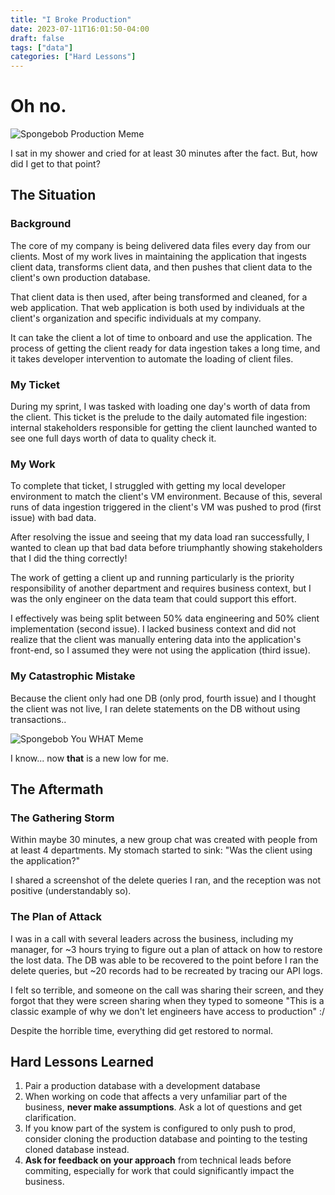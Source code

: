 ```yaml
---
title: "I Broke Production"
date: 2023-07-11T16:01:50-04:00
draft: false
tags: ["data"]
categories: ["Hard Lessons"]
---
```


# Oh no.
![Spongebob Production Meme](/programmerhumor-io-testing-memes-programming-memes-aa0ef8c9f5cafc6.webp)

I sat in my shower and cried for at least 30 minutes after the fact. But, how did I get to that point?

## The Situation

### Background 

The core of my company is being delivered data files every day from our clients. Most of my work lives in maintaining the application that ingests client data, transforms client data, and then pushes that client data to the client's own production database.

That client data is then used, after being transformed and cleaned, for a web application. That web application is both used by individuals at the client's organization and specific individuals at my company.

It can take the client a lot of time to onboard and use the application. The process of getting the client ready for data ingestion takes a long time, and it takes developer intervention to automate the loading of client files.

### My Ticket

During my sprint, I was tasked with loading one day's worth of data from the client. This ticket is the prelude to the daily automated file ingestion: internal stakeholders responsible for getting the client launched wanted to see one full days worth of data to quality check it.

### My Work

To complete that ticket, I struggled with getting my local developer environment to match the client's VM environment. Because of this, several runs of data ingestion triggered in the client's VM was pushed to prod (first issue) with bad data.

After resolving the issue and seeing that my data load ran successfully, I wanted to clean up that bad data before triumphantly showing stakeholders that I did the thing correctly!

The work of getting a client up and running particularly is the priority responsibility of another department and requires business context, but I was the only engineer on the data team that could support this effort.

I effectively was being split between 50% data engineering and 50% client implementation (second issue). I lacked business context and did not realize that the client was manually entering data into the application's front-end, so I assumed they were not using the application (third issue).

### My Catastrophic Mistake

Because the client only had one DB (only prod, fourth issue) and I thought the client was not live, I ran delete statements on the DB without using transactions..


![Spongebob You WHAT Meme](/spongebob-you-what.gif)

I know... now **that** is a new low for me.

## The Aftermath

### The Gathering Storm
Within maybe 30 minutes, a new group chat was created with people from at least 4 departments. My stomach started to sink: "Was the client using the application?"

I shared a screenshot of the delete queries I ran, and the reception was not positive (understandably so). 

### The Plan of Attack
I was in a call with several leaders across the business, including my manager, for ~3 hours trying to figure out a plan of attack on how to restore the lost data. The DB was able to be recovered to the point before I ran the delete queries, but ~20 records had to be recreated by tracing our API logs.

I felt so terrible, and someone on the call was sharing their screen, and they forgot that they were screen sharing when they typed to someone "This is a classic example of why we don't let engineers have access to production" :/ 

Despite the horrible time, everything did get restored to normal.

## Hard Lessons Learned
1. Pair a production database with a development database
2. When working on code that affects a very unfamiliar part of the business, **never make assumptions**. Ask a lot of questions and get clarification.
3. If you know part of the system is configured to only push to prod, consider cloning the production database and pointing to the testing cloned database instead.
4. **Ask for feedback on your approach** from technical leads before commiting, especially for work that could significantly impact the business.
